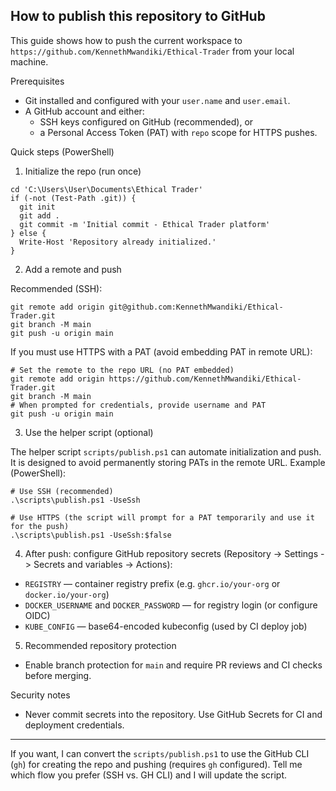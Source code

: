 ## How to publish this repository to GitHub

This guide shows how to push the current workspace to
`https://github.com/KennethMwandiki/Ethical-Trader` from your local machine.

Prerequisites
- Git installed and configured with your `user.name` and `user.email`.
- A GitHub account and either:
  - SSH keys configured on GitHub (recommended), or
  - a Personal Access Token (PAT) with `repo` scope for HTTPS pushes.

Quick steps (PowerShell)

1) Initialize the repo (run once)

```pwsh
cd 'C:\Users\User\Documents\Ethical Trader'
if (-not (Test-Path .git)) {
  git init
  git add .
  git commit -m 'Initial commit - Ethical Trader platform'
} else {
  Write-Host 'Repository already initialized.'
}
```

2) Add a remote and push

Recommended (SSH):

```pwsh
git remote add origin git@github.com:KennethMwandiki/Ethical-Trader.git
git branch -M main
git push -u origin main
```

If you must use HTTPS with a PAT (avoid embedding PAT in remote URL):

```pwsh
# Set the remote to the repo URL (no PAT embedded)
git remote add origin https://github.com/KennethMwandiki/Ethical-Trader.git
git branch -M main
# When prompted for credentials, provide username and PAT
git push -u origin main
```

3) Use the helper script (optional)

The helper script `scripts/publish.ps1` can automate initialization and push. It is designed to avoid permanently storing PATs in the remote URL. Example (PowerShell):

```pwsh
# Use SSH (recommended)
.\scripts\publish.ps1 -UseSsh

# Use HTTPS (the script will prompt for a PAT temporarily and use it for the push)
.\scripts\publish.ps1 -UseSsh:$false
```

4) After push: configure GitHub repository secrets (Repository -> Settings -> Secrets and variables -> Actions):
- `REGISTRY` — container registry prefix (e.g. `ghcr.io/your-org` or `docker.io/your-org`)
- `DOCKER_USERNAME` and `DOCKER_PASSWORD` — for registry login (or configure OIDC)
- `KUBE_CONFIG` — base64-encoded kubeconfig (used by CI deploy job)

5) Recommended repository protection
- Enable branch protection for `main` and require PR reviews and CI checks before merging.

Security notes
- Never commit secrets into the repository. Use GitHub Secrets for CI and deployment credentials.

---

If you want, I can convert the `scripts/publish.ps1` to use the GitHub CLI (`gh`) for creating the repo and pushing (requires `gh` configured). Tell me which flow you prefer (SSH vs. GH CLI) and I will update the script.